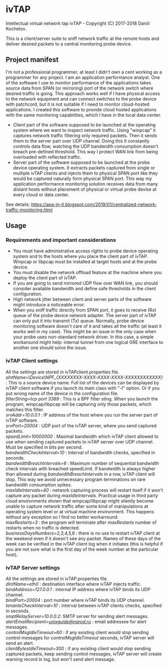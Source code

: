 # ivTAP
Intellectual virtual network tap
ivTAP - Copyright (C) 2017-2018  Daniil Kochetov.

This is a client/server suite to sniff network traffic at the remote hosts and deliver desired packets to a central monitoring probe device. 

## Project manifest
I'm not a professional programmer, at least I didn't own a cent working as a programmer for any project. I am an application performance analyst. One of the software I use to monitor performance of the applications takes source data from SPAN (or mirroring) port of the network switch where desired traffic is going. This approach works well if I have physical access to the network equipment and can connect switches to the probe device with patchcord, but it is not suitable if I need to monitor cloud-hosted applications. I created this software to provide cloud hosted applications with the same monitoring capabilities, which I have in the local data center.
- Client part of the software supposed to be launched at the operating system where we want to inspect network traffic. Using "winpcap" it captures network traffic filtering only required packets. Then it sends them to the server part over UDP channel. Doing this it constantly controls data flow, watching the UDP bandwidth consumption doesn't breach pre-defined threshold. This way I protect WAN link from being overloaded with reflected traffic.
- Server part of the software supposed to be launched at the probe device operating system. It extracts packets captured from single or multiple ivTAP clients and injects them to physical SPAN port like they would be captured naturally form physical SPAN port.
This way my application performance monitoring solution receives data from many distant hosts without placement of physical or virtual probe devise at every cloud or data center.  

See details: https://apa-in-it.blogspot.com/2019/01/centralized-network-traffic-monitoring.html

## Usage

### Requirements and important considerations
- You must have administrative access rights to probe device operating system and to the hosts where you place the client part of ivTAP. Winpcap or libpcap must be installed at target hosts and at the probe device.
- You must disable the network offload feature at the machine where you deploy the client part of ivTAP. 
- If you are going to send mirrored UDP flow over WAN link, you should consider available bandwidth and define safe thresholds in the client configuration.
- High network jitter between client and server parts of the software might introduce a noticeable error.
- When you sniff traffic directly from SPAN port, it goes to receive (Rx) queue of the probe device network adapter. The server part of ivTAP can only put it into transmit (Tx) queue. Normally, probe device monitoring software doesn't care of it and takes all the traffic (at least it works well in my case). This might be an issue in the only case when your probe uses non-standard network driver. In this case, a simple workaround might help: internal tunnel from one logical GRE interface to another one should solve the issue.

### ivTAP Client settings
All the settings are stored in ivTAPclient.properties file.  
*sIntName=\\Device\\NPF_{XXXXXXXX-XXXX-XXXX-XXXX-XXXXXXXXXXXX}* : This is a source device name. Full list of the devices can be displayed by ivTAP client software if you launch its main class with "-l" option. Or if you put wrong name of the device in the configuration file.  
*filterString=tcp port 3389* : This is a BPF filter sting. When you launch the program, winpcap/libpcap will be capturing only those packets, which matches this filter.  
*srvAddr=10.0.0.1* : IP address of the host where you run the server part of ivTAP software.  
*srvPort=20004* : UDP port of the ivTAP server, where you send captured packets.  
*speedLimit=10000000* : Maximal bandwidth which ivTAP client allowed to use when sending captured packets to ivTAP server over UDP channel. Must be specified in bits per second.  
*bandwidthCheckInterval=10* : Interval of bandwidth checks, specified in seconds.  
*bandwidthBreachIntervals=6* : Maximum number of sequential bandwidth check intervals with breached speedLimit. If bandwidth is always higher than allowed during *bandwidthBreachIntervals* in a row, ivTAP client will stop. This way we avoid unnecessary program terminations on rare bandwidth consumption spikes.  
*maxIdleIntervals=40* : network capturing process will restart itself if it won't capture any packet during *maxIdleIntervals*. Practical usage in third party cloud environments shown that winpcap/libpcap might silently become unable to capture network traffic after some kind of manipulations at operating system level or at virtual machine environment. This happens without any exception so I find no better workarround.  
*maxRestarts=3* : the program will terminate after *maxRestarts* number of restarts when no traffic is detected.  
*businessDaysNumbers=2,3,4,5,6* : there is no use to restart ivTAP client at the weekend even if it doesn't see any packet. Names of these days of the week can be verified in the ivTAP client log when it initiates (this is helpful if you are not sure what is the first day of the week number at the particular host).  

### ivTAP Server settings
All the settings are stored in ivTAP.properties file.  
*dIntName=eth0* : destination interface where ivTAP injects traffic.  
*bindAddress=127.0.0.1* : internal IP address where ivTAP binds its UDP channel.  
*bindPort=20004* : port number where ivTAP binds its UDP channel.  
*tenantsCheckInterval=10* : interval between ivTAP clients checks, specified in seconds.  
*smptRelayServer=10.0.0.2*: SMTP server for sending alert messages.  
*alertEmailRecipient=unixguide@narod.ru* : email addressee for alert messages.  
*controlMsgIdleTimeout=60* : if any existing client would stop sending control messages for *controlMsgIdleTimeout* seconds, ivTAP server will send an alert.  
*clientBytesIdleTimeout=300* : if any existing client would stop sending captured packets, keep sending control messages, ivTAP server will create warning record in log, but won't send alert message.




